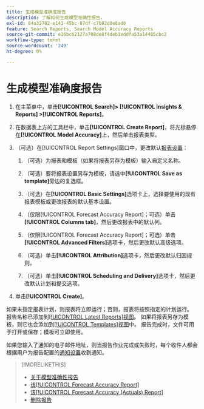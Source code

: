 ```yaml
---
title: 生成模型准确度报告
description: 了解如何生成模型准确性报告。
exl-id: 84a32782-e141-45bc-87df-c7b82d0e8ad0
feature: Search Reports, Search Model Accuracy Reports
source-git-commit: e16bc62127a708de8f4deb1eddfa53a14405cbc2
workflow-type: tm+mt
source-wordcount: '249'
ht-degree: 0%

---
```


# 生成模型准确度报告

1. 在主菜单中，单击&#x200B;**[!UICONTROL Search]> [!UICONTROL Insights & Reports] >[!UICONTROL Reports]**。

1. 在数据表上方的工具栏中，单击&#x200B;**[!UICONTROL Create Report]**，将光标悬停在&#x200B;**[!UICONTROL Model Accuracy]**&#x200B;上，然后单击报表类型。

1. （可选）在[!UICONTROL Report Settings]窗口中，更改默认[报表设置](forecast-accuracy-report.md)：

   1. （可选）为报表和模板（如果将报表另存为模板）输入自定义名称。

   1. （可选）要将报表设置另存为模板，请选中&#x200B;**[!UICONTROL Save as template]**&#x200B;旁边的复选框。

   1. （可选）在&#x200B;**[!UICONTROL Basic Settings]**&#x200B;选项卡上，选择要使用的现有报表模板或更改报表的默认基本设置。

   1. （仅限[!UICONTROL Forecast Accuracy Report]；可选）单击&#x200B;**[!UICONTROL Columns tab]**，然后更改报表中的默认列。

   1. （仅限[!UICONTROL Forecast Accuracy Report]；可选）单击&#x200B;**[!UICONTROL Advanced Filters]**&#x200B;选项卡，然后更改默认高级选项。

   1. （可选）单击&#x200B;**[!UICONTROL Attribution]**&#x200B;选项卡，然后更改默认归因规则。

   1. （可选）单击&#x200B;**[!UICONTROL Scheduling and Delivery]**&#x200B;选项卡，然后更改默认计划和提交选项。

1. 单击&#x200B;**[!UICONTROL Create]**。

如果未指定报表计划，则报表将立即运行；否则，报表将按照指定的计划运行。 报告名称已添加到[[!UICONTROL Latest Reports]视图](/help/search-social-commerce/reports/report-about.md)。 如果将报表另存为模板，则它也会添加到[[!UICONTROL Templates]视图](/help/search-social-commerce/reports/report-about.md)中。 报告完成时，文件可用于打开或保存；模板可立即使用。

如果您输入了通知的电子邮件地址，则当报告作业完成或失败时，每个收件人都会根据用户为报告配置的[通知设置](/help/search-social-commerce/notifications/notification-edit.md)收到通知。

>[!MORELIKETHIS]
>
>* [关于模型准确性报告](/help/search-social-commerce/reports/management/model-accuracy/model-accuracy-report-about.md)
>* [该[!UICONTROL Forecast Accuracy Report]](forecast-accuracy-report.md)
>* [该[!UICONTROL Forecast Accuracy (Actuals) Report]](forecast-accuracy-actuals-report.md)
>* [删除报告](/help/search-social-commerce/reports/management/report-delete.md)
